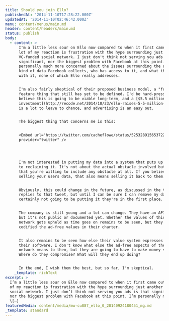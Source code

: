 ```yaml
---
title: Should you join Ello?
publishedAt: '2014-11-10T17:28:22.000Z'
updatedAt: '2014-11-10T02:46:42.000Z'
menu: content/menus/main.md
header: content/headers/main.md
status: publish
body:
  - content: >
      I'm a little less sour on Ello now compared to when it first came out; a
      lot of my reaction is frustration with the hype surrounding just another
      VC-funded social network. I just don't think not serving you ads is that
      significant, nor the biggest problem with Facebook at this point. I'm
      personally much more concerned about the issues surrounding the amount and
      kind of data Facebook collects, who has access to it, and what they do
      with it, none of which Ello really addresses.


      I'm also fairly skeptical of their proposed business model, a "freemium"
      feature thing that still has yet to be defined. I'd be hard-pressed to
      believe this is going to be viable long-term, and a [$5.5 million
      investment](http://recode.net/2014/10/23/ello-raises-5-5-million-to-grow-its-ad-free-social-network/)
      is a lot to leave to chance, and advertising is an easy out.


      The biggest thing that concerns me is this:


      <Embed url="https://twitter.com/cacheflowe/status/525328915653722113"
      provider="twitter" />




      I'm not interested in putting my data into a system that puts up barriers
      to reclaiming it. It's not about the actual obstacle involved but the fact
      that you're willing to include any obstacle at all. If you believe in not
      selling your users data, that also means selling it back to them.


      Obviously, this could change in the future, as discussed in the thread of
      replies to that tweet, but until I can be sure I can remove my data, I am
      certainly not going to be putting it they're in the first place.


      The company is still young and a lot can change. They have an API of sorts
      but it's not public or documented yet. Whether the values of this social
      network gets upheld as time goes on remains to be seen, but they have
      codified the ad-free values in their charter.


      It also remains to be seen how else their value system expresses itself in
      their software. I don't know what else the ad-free aspects of their
      network means to them, but they are going to have to make money somehow.
      Where do they compromise? What will they end up doing?


      In the end, I wish them the best, but so far, I'm skeptical.
    _template: richText
excerpt: >
  I’m a little less sour on Ello now compared to when it first came out; a lot
  of my reaction is frustration with the hype surrounding just another VC-funded
  social network. I just don’t think not serving you ads is that significant,
  nor the biggest problem with Facebook at this point. I’m personally much more
  \[…]
featuredMedia: content/media/mw-cu887_ello_0_20140924180451_mg.md
_template: standard
---
```


